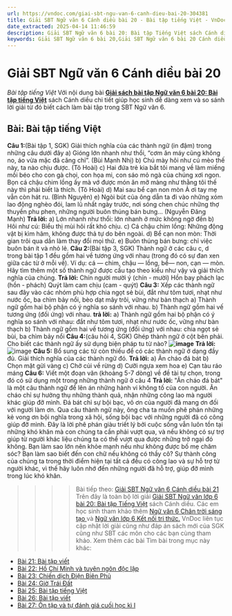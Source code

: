 ```yaml
---
url: https://vndoc.com/giai-sbt-ngu-van-6-canh-dieu-bai-20-304381
title: Giải SBT Ngữ văn 6 Cánh diều bài 20 - Bài tập tiếng Việt - VnDoc.com
date_extracted: 2025-04-14 11:46:59
description: Giải SBT Ngữ văn 6 bài 20: Bài tập Tiếng Việt sách Cánh diều được VnDoc sưu tầm và tổng hợp gồm có đáp án chi tiết cho các bạn cùng tham khảo.
keywords: Giải SBT Ngữ văn 6 bài 20,Giải SBT Ngữ văn 6 bài 20 Cánh diều,Giải sách bài tập Ngữ văn CD lớp 6,Ngữ văn lớp 6 Cánh diều,giải bài tập ngữ văn lớp 6,bài Bài tập Tiếng Việt,soạn bài Ngữ văn 6 Cánh diều,ôn tập Ngữ văn 6
---
```


# Giải SBT Ngữ văn 6 Cánh diều bài 20
 _Bài tập tiếng Việt_
Với nội dung bài [**Giải sách bài tập Ngữ văn 6 bài 20: Bài tập tiếng Việt**](<https://vndoc.com/giai-sbt-ngu-van-6-canh-dieu-bai-20-304381>) sách Cánh diều chi tiết giúp học sinh dễ dàng xem và so sánh lời giải từ đó biết cách làm bài tập trong SBT Ngữ văn 6.
## Bài: Bài tập tiếng Việt
**Câu 1:**\(Bài tập 1, SGK\) Giải thích nghĩa của các thành ngữ \(in đậm\) trong những câu dưới đây
a\) Gióng lớn nhanh như thổi, “cơm ăn máy cũng không no, áo vừa mặc đã căng chỉ”. \(Bùi Mạnh Nhị\)
b\) Chú mày hôi như cú mèo thế này, ta nào chịu được. \(Tô Hoài\)
c\) Hai đứa trẻ kia bắt tôi mang về làm miếng mồi béo cho con gà chọi, con họa mi, con sáo mỏ ngà của chúng xơi ngon. Bọn cá chậu chim lồng ấy mà vớ được món ăn mỡ màng như thằng tôi thế này thì phải biết là thích. \(Tô Hoài\)
d\) Mai sau bể cạn non mòn
Ả ơi tay mẹ vẫn còn hát ru.
\(Bình Nguyên\)
e\) Ngòi bút của ông dẫn ta đi vào những xóm lao động nghèo đói, lam lũ nhất ngày trước, nơi sóng chen chúc những thợ thuyền phu phen, những người buôn thúng bán bưng... \(Nguyễn Đăng Mạnh\)
**Trả lời:**
a\) Lớn nhanh như thổi: lớn nhanh ở mức không ngờ đến
b\) Hôi như cú: Biểu thị mùi hôi rất khó chịu.
c\) Cá chậu chim lồng: Những động vật bị kìm hãm, không được thả tự do bên ngoài.
d\) Bể cạn non mòn: Thời gian trôi qua dần làm thay đổi mọi thứ.
e\) Buôn thúng bán bưng: chỉ việc buôn bán ít và nhỏ lẻ.
**Câu 2:**\(Bài tập 3, SGK\) Thành ngữ ở các câu c, d trong bài tập 1 đều gồm hai về tương ứng với nhau \(trong đó có sự đan xen giữa các từ ở mỗi về\). Ví dụ: cá — chim, chậu — lồng, bể— non, cạn — mòn. Hãy tìm thêm một số thành ngữ được cấu tạo theo kiểu như vậy và giải thích nghĩa của chúng.
**Trả lời:**
Chín người mười ý \(chín - mười\)
Hồn bay phách lạc \(hồn - phách\)
Quýt làm cam chịu \(cam - quýt\)
**Câu 3:** Xếp các thành ngữ sau đây vào các nhóm phù hợp
chia ngọt sẻ bùi, đắt như tôm tươi, nhạt như nước ốc, ba chìm bảy nổi, bèo dạt mây trôi, vững như bàn thạch
a\) Thành ngữ gồm hai bộ phận có ý nghĩa so sánh với nhau.
b\) Thành ngữ gồm hai vế tương ứng \(đối ứng\) với nhau.
**trả lời:**
a\) Thành ngữ gồm hai bộ phận có ý nghĩa so sánh với nhau: đắt như tôm tươi, nhạt như nước ốc, vững như bàn thạch
b\) Thành ngữ gồm hai vế tương ứng \(đối ứng\) với nhau: chia ngọt sẻ bùi, ba chìm bảy nổi
**Câu 4:**\(câu hỏi 4, SGK\) Ghép thành ngữ ở cột bên phải. Cho biết các thành ngữ ấy sử dụng biện pháp tu từ nào?
**![image](https://i.vdoc.vn/data/image/2023/09/07/screenshot-2-186.png)**
**Trả lời:**
![image](https://i.vdoc.vn/data/image/2023/09/07/screenshot-1-219.png)
**Câu 5:** Bổ sung các từ còn thiếu để có các thành ngữ ở dạng đầy đủ. Giải thích nghĩa của các thành ngữ đó.
**Trả lời:**
a\) Ăn cháo đá bát
b\) Chọn mặt gửi vàng
c\) Chở củi về rừng
d\) Cưỡi ngựa xem hoa
e\) Cạn tàu ráo máng
**Câu 6:** Viết một đoạn văn \(khoảng 5-7 dòng\) về đề tài tự chọn, trong đó có sử dụng một trong những thành ngữ ở câu 4
**Trả lời:**
"Ăn cháo đá bát" là một câu thành ngữ để lên án những hành vi không tố của con người. Ăn cháo chỉ sự hưởng thụ những thành quả, nhận những công lao mà người khác giúp đỡ mình. Đá bát chỉ sự bội bạc, vô ơn của người đã mang ơn đối với người làm ơn. Qua câu thành ngữ này, ông cha ta muốn phê phán những kẻ vong ơn bội nghĩa trong xã hội, sống bội bạc với những người đã có công giúp đỡ mình. Đây là lời phê phán giàu triết lý bởi cuộc sống vẫn luôn tồn tại những khó khăn mà con chúng ta cần phải vượt qua, và nếu không có sự trợ giúp từ người khác liệu chúng ta có thể vượt qua được những trở ngại đó không. Bạn làm sao lớn nên khỏe mạnh nếu như không được bố mẹ chăm sóc? Bạn làm sao biết đến con chữ nếu không có thầy cô? Sự thành công của chúng ta trong thời điểm hiện tại tất cả đều có công lao và sự hỗ trợ từ người khác, vì thế hãy luôn nhớ đến những người đã hỗ trợ, giúp đỡ mình trong lúc khó khăn.
>>>> Bài tiếp theo: [Giải SBT Ngữ văn 6 Cánh diều bài 21](<https://vndoc.com/giai-sbt-ngu-van-6-canh-dieu-bai-21-304384>)
Trên đây là toàn bộ lời giải [Giải SBT Ngữ văn lớp 6 bài 20: Bài tập Tiếng Việt](<https://vndoc.com/giai-sbt-ngu-van-6-canh-dieu-bai-20-304381>) sách Cánh diều. Các em học sinh tham khảo thêm [Ngữ văn 6 Chân trời sáng tạo ](<https://vndoc.com/ngu-van-6-sach-chan-troi-sang-tao>)và [Ngữ văn lớp 6 Kết nối tri thức.](<https://vndoc.com/mon-ngu-van-lop6>) VnDoc liên tục cập nhật lời giải cũng như đáp án sách mới của SGK cũng như SBT các môn cho các bạn cùng tham khảo.
Xem thêm các bài Tìm bài trong mục này khác:
  * [Bài 21: Bài tập viết](</giai-sbt-ngu-van-6-canh-dieu-bai-21-304384>)
  * [Bài 22: Hồ Chí Minh và tuyên ngôn độc lập](</giai-sbt-ngu-van-6-canh-dieu-bai-22-304385>)
  * [Bài 23: Chiến dịch Điện Biên Phủ](</giai-sbt-ngu-van-6-canh-dieu-bai-23-304387>)
  * [Bài 24: Giờ Trái Đất](</giai-sbt-ngu-van-6-canh-dieu-bai-24-304389>)
  * [Bài 25: Bài tập tiếng Việt](</giai-sbt-ngu-van-6-canh-dieu-bai-25-304391>)
  * [Bài 26: Bài tập viết](</giai-sbt-ngu-van-6-canh-dieu-bai-26-304392>)
  * [Bài 27: Ôn tập và tự đánh giá cuối học kì I](</giai-sbt-ngu-van-6-canh-dieu-bai-27-304396>)

